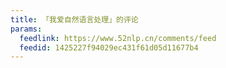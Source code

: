 ```yaml
---
title: 「我爱自然语言处理」的评论
params:
  feedlink: https://www.52nlp.cn/comments/feed
  feedid: 1425227f94029ec431f61d05d11677b4
---
```

